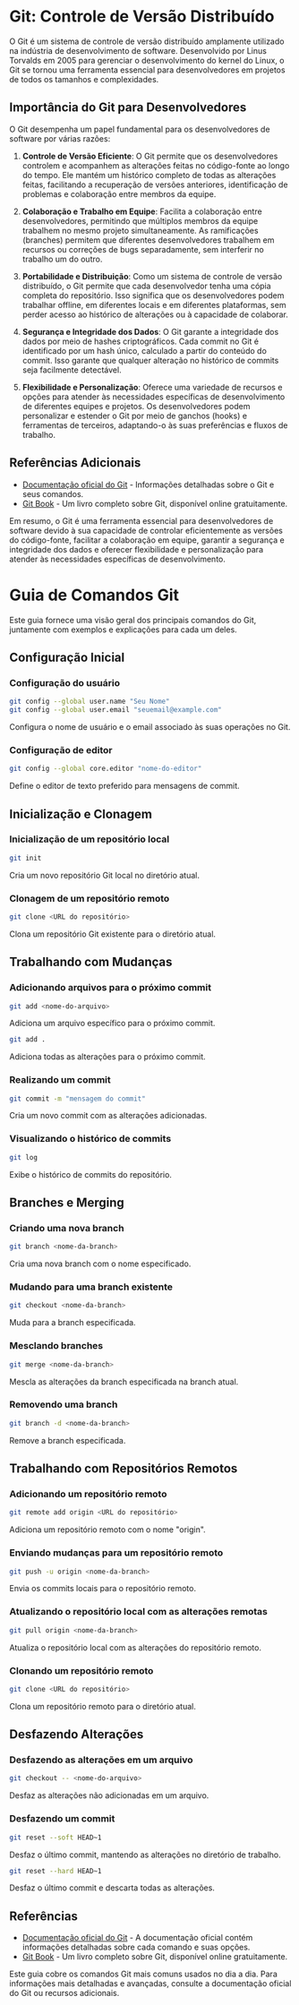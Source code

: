 # Git: Controle de Versão Distribuído

O Git é um sistema de controle de versão distribuído amplamente utilizado na indústria de desenvolvimento de software. Desenvolvido por Linus Torvalds em 2005 para gerenciar o desenvolvimento do kernel do Linux, o Git se tornou uma ferramenta essencial para desenvolvedores em projetos de todos os tamanhos e complexidades.

## Importância do Git para Desenvolvedores

O Git desempenha um papel fundamental para os desenvolvedores de software por várias razões:

1. **Controle de Versão Eficiente**: O Git permite que os desenvolvedores controlem e acompanhem as alterações feitas no código-fonte ao longo do tempo. Ele mantém um histórico completo de todas as alterações feitas, facilitando a recuperação de versões anteriores, identificação de problemas e colaboração entre membros da equipe.

2. **Colaboração e Trabalho em Equipe**: Facilita a colaboração entre desenvolvedores, permitindo que múltiplos membros da equipe trabalhem no mesmo projeto simultaneamente. As ramificações (branches) permitem que diferentes desenvolvedores trabalhem em recursos ou correções de bugs separadamente, sem interferir no trabalho um do outro.

3. **Portabilidade e Distribuição**: Como um sistema de controle de versão distribuído, o Git permite que cada desenvolvedor tenha uma cópia completa do repositório. Isso significa que os desenvolvedores podem trabalhar offline, em diferentes locais e em diferentes plataformas, sem perder acesso ao histórico de alterações ou à capacidade de colaborar.

4. **Segurança e Integridade dos Dados**: O Git garante a integridade dos dados por meio de hashes criptográficos. Cada commit no Git é identificado por um hash único, calculado a partir do conteúdo do commit. Isso garante que qualquer alteração no histórico de commits seja facilmente detectável.

5. **Flexibilidade e Personalização**: Oferece uma variedade de recursos e opções para atender às necessidades específicas de desenvolvimento de diferentes equipes e projetos. Os desenvolvedores podem personalizar e estender o Git por meio de ganchos (hooks) e ferramentas de terceiros, adaptando-o às suas preferências e fluxos de trabalho.

## Referências Adicionais

- [Documentação oficial do Git](https://git-scm.com/doc) - Informações detalhadas sobre o Git e seus comandos.
- [Git Book](https://git-scm.com/book/en/v2) - Um livro completo sobre Git, disponível online gratuitamente.

Em resumo, o Git é uma ferramenta essencial para desenvolvedores de software devido à sua capacidade de controlar eficientemente as versões do código-fonte, facilitar a colaboração em equipe, garantir a segurança e integridade dos dados e oferecer flexibilidade e personalização para atender às necessidades específicas de desenvolvimento.


# Guia de Comandos Git

Este guia fornece uma visão geral dos principais comandos do Git, juntamente com exemplos e explicações para cada um deles.

## Configuração Inicial

### Configuração do usuário

```bash
git config --global user.name "Seu Nome"
git config --global user.email "seuemail@example.com"
```

Configura o nome de usuário e o email associado às suas operações no Git.

### Configuração de editor

```bash
git config --global core.editor "nome-do-editor"
```

Define o editor de texto preferido para mensagens de commit.

## Inicialização e Clonagem

### Inicialização de um repositório local

```bash
git init
```

Cria um novo repositório Git local no diretório atual.

### Clonagem de um repositório remoto

```bash
git clone <URL do repositório>
```

Clona um repositório Git existente para o diretório atual.

## Trabalhando com Mudanças

### Adicionando arquivos para o próximo commit

```bash
git add <nome-do-arquivo>
```

Adiciona um arquivo específico para o próximo commit.

```bash
git add .
```

Adiciona todas as alterações para o próximo commit.

### Realizando um commit

```bash
git commit -m "mensagem do commit"
```

Cria um novo commit com as alterações adicionadas.

### Visualizando o histórico de commits

```bash
git log
```

Exibe o histórico de commits do repositório.

## Branches e Merging

### Criando uma nova branch

```bash
git branch <nome-da-branch>
```

Cria uma nova branch com o nome especificado.

### Mudando para uma branch existente

```bash
git checkout <nome-da-branch>
```

Muda para a branch especificada.

### Mesclando branches

```bash
git merge <nome-da-branch>
```

Mescla as alterações da branch especificada na branch atual.

### Removendo uma branch

```bash
git branch -d <nome-da-branch>
```

Remove a branch especificada.

## Trabalhando com Repositórios Remotos

### Adicionando um repositório remoto

```bash
git remote add origin <URL do repositório>
```

Adiciona um repositório remoto com o nome "origin".

### Enviando mudanças para um repositório remoto

```bash
git push -u origin <nome-da-branch>
```

Envia os commits locais para o repositório remoto.

### Atualizando o repositório local com as alterações remotas

```bash
git pull origin <nome-da-branch>
```

Atualiza o repositório local com as alterações do repositório remoto.

### Clonando um repositório remoto

```bash
git clone <URL do repositório>
```

Clona um repositório remoto para o diretório atual.

## Desfazendo Alterações

### Desfazendo as alterações em um arquivo

```bash
git checkout -- <nome-do-arquivo>
```

Desfaz as alterações não adicionadas em um arquivo.

### Desfazendo um commit

```bash
git reset --soft HEAD~1
```

Desfaz o último commit, mantendo as alterações no diretório de trabalho.

```bash
git reset --hard HEAD~1
```

Desfaz o último commit e descarta todas as alterações.

## Referências

- [Documentação oficial do Git](https://git-scm.com/doc) - A documentação oficial contém informações detalhadas sobre cada comando e suas opções.
- [Git Book](https://git-scm.com/book/en/v2) - Um livro completo sobre Git, disponível online gratuitamente.

Este guia cobre os comandos Git mais comuns usados no dia a dia. Para informações mais detalhadas e avançadas, consulte a documentação oficial do Git ou recursos adicionais.
